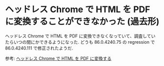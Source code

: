 # ヘッドレス Chrome で HTML を PDF に変換することができなかった (過去形)

ヘッドレス Chrome で HTML を PDF に変換できなくなっていて、調査していたらいつの間にかできるようになった. どうも 86.0.4240.75 の regression で 86.0.4240.111 で修正されたようだ.

参考: [ヘッドレス Chrome で HTML を PDF に変換する](https://qiita.com/c-yan/items/919868fde03190f37b43)
